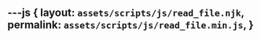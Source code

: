 ---js
{
  layout:    `assets/scripts/js/read_file.njk`,
  permalink: `assets/scripts/js/read_file.min.js`,
}
---
